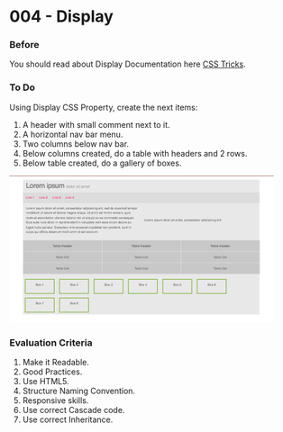 # 004 - Display

### Before 
You should read about Display Documentation here [CSS Tricks][1].

### To Do

Using Display CSS Property, create the next items:

1. A header with small comment next to it.
2. A horizontal nav bar menu.
3. Two columns below nav bar.
4. Below columns created, do a table with headers and 2 rows. 
5. Below table created, do a gallery of boxes. 

![alt text](solved/items.png)

### Evaluation Criteria

1. Make it Readable.
2. Good Practices.
3. Use HTML5.
4. Structure Naming Convention.
5. Responsive skills.
6. Use correct Cascade code.
7. Use correct Inheritance.

 [1]: https://css-tricks.com/almanac/properties/d/display/
